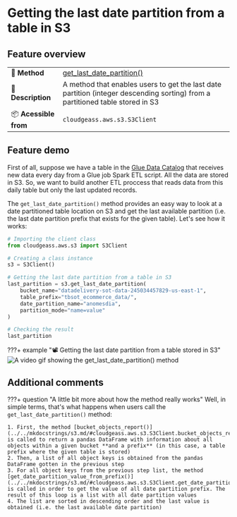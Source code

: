 # Getting the last date partition from a table in S3

## Feature overview

| | |
| :-- | :-- |
| 🚀 **Method** | [get_last_date_partition()](../../mkdocstrings/s3.md/#cloudgeass.aws.s3.S3Client.get_last_date_partition) |
| 📄 **Description** | A method that enables users to get the last date partition (integer descending sorting) from a partitioned table stored in S3 |
| 📦 **Acessible from** | `cloudgeass.aws.s3.S3Client` |

## Feature demo

First of all, suppose we have a table in the [Glue Data Catalog](https://docs.aws.amazon.com/glue/latest/dg/catalog-and-crawler.html) that receives new data every day from a Glue job Spark ETL script. All the data are stored in S3. So, we want to build another ETL proccess that reads data from this daily table but only the last updated records.

The `get_last_date_partition()` method provides an easy way to look at a date partitioned table location on S3 and get the last available partition (i.e. the last date partition prefix that exists for the given table). Let's see how it works:


```python
# Importing the client class
from cloudgeass.aws.s3 import S3Client

# Creating a class instance
s3 = S3Client()

# Getting the last date partition from a table in S3
last_partition = s3.get_last_date_partition(
    bucket_name="datadelivery-sot-data-245034457829-us-east-1",
    table_prefix="tbsot_ecommerce_data/",
    date_partition_name="anomesdia",
    partition_mode="name=value"
)

# Checking the result
last_partition
```

???+ example "📽️ Getting the last date partition from a table stored in S3"
    ![A video gif showing the get_last_date_partition() method](https://github.com/ThiagoPanini/cloudgeass/blob/v2.0.x/docs/assets/gifs/s3-get_last_date_partition.gif?raw=true)


## Additional comments

???+ question "A little bit more about how the method really works"
    Well, in simple terms, that's what happens when users call the `get_last_date_partition()` method:

    1. First, the method [bucket_objects_report()](../../mkdocstrings/s3.md/#cloudgeass.aws.s3.S3Client.bucket_objects_report) is called to return a pandas DataFrame with information about all objects within a given bucket **and a prefix** (in this case, a table prefix where the given table is stored)
    2. Then, a list of all object keys is obtained from the pandas DataFrame gotten in the previous step
    3. For all object keys from the previous step list, the method [get_date_partition_value_from_prefix()](../../mkdocstrings/s3.md/#cloudgeass.aws.s3.S3Client.get_date_partition_value_from_prefix) is called in order to get the value of all date partition prefix. The result of this loop is a list with all date partition values
    4. The list are sorted in descending order and the last value is obtained (i.e. the last available date partition)